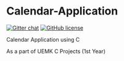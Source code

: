 # Calendar-Application

[![Gitter chat](https://badges.gitter.im/gitterHQ/gitter.png)](https://gitter.im/Dev-Work1024/Calendar-Application)
[![GitHub license](https://img.shields.io/github/license/Naereen/StrapDown.js.svg)](https://github.com/Calendar-Application/Calendar-Application/blob/master/LICENSE)

Calendar Application using C

As a part of UEMK C Projects (1st Year)
